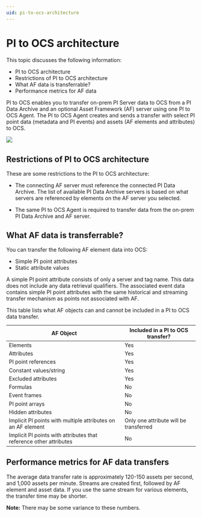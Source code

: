 ```yaml
---
uid: pi-to-ocs-architecture
---
```


# PI to OCS architecture

This topic discusses the following information:

* PI to OCS architecture
* Restrictions of PI to OCS architecture
* What AF data is transferrable?
* Performance metrics for AF data

PI to OCS enables you to transfer on-prem PI Server data to OCS from a PI Data Archive and an optional Asset Framework (AF) server using one PI to OCS Agent. The PI to OCS Agent creates and sends a transfer with select PI point data (metadata and PI events) and assets (AF elements and attributes) to OCS. <!--What else do we want to say here?-->

![ ](..\..\images\pi-ocs-architecture.png)

## Restrictions of PI to OCS architecture

These are some restrictions to the PI to OCS architecture:

* The connecting AF server must reference the connected PI Data Archive. The list of available PI Data Archive servers is based on what servers are referenced by elements on the AF server you selected.

* The same PI to OCS Agent is required to transfer data from the on-prem PI Data Archive and AF server.

## What AF data is transferrable?

You can transfer the following AF element data into OCS:

* Simple PI point attributes
* Static attribute values

A simple PI point attribute consists of only a server and tag name. This data does not include any data retrieval qualifiers. The associated event data contains simple PI point attributes with the same historical and streaming transfer mechanism as points not associated with AF. 

This table lists what AF objects can and cannot be included in a PI to OCS data transfer.

| AF Object                                                    | Included in a PI to OCS transfer?      |
| ------------------------------------------------------------ | -------------------------------------- |
| Elements                                                     | Yes                                    |
| Attributes                                                   | Yes                                    |
| PI point references                                          | Yes                                    |
| Constant values/string                                       | Yes                                    |
| Excluded attributes                                          | Yes                                    |
| Formulas                                                     | No                                     |
| Event frames                                                 | No                                     |
| PI point arrays                                              | No                                     |
| Hidden attributes                                            | No                                     |
| Implicit PI points with multiple attributes on an AF element | Only one attribute will be transferred |
| Implicit PI points with attributes that reference other attributes | No                                     |

## Performance metrics for AF data transfers

The average data transfer rate is approximately 120-150 assets per second, and 1,000 assets per minute. Streams are created first, followed by AF element and asset data. If you use the same stream for various elements, the transfer time may be shorter.

**Note:** There may be some variance to these numbers.